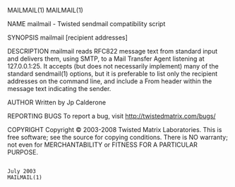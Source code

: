 MAILMAIL(1)                                                                                                                                                                                   MAILMAIL(1)

NAME
       mailmail - Twisted sendmail compatibility script

SYNOPSIS
       mailmail [recipient addresses]

DESCRIPTION
       mailmail reads RFC822 message text from standard input and delivers them, using SMTP, to a Mail Transfer Agent listening at 127.0.0.1:25.  It accepts (but does not necessarily implement) many of
       the standard sendmail(1) options, but it is preferable to list only the recipient addresses on the command line, and include a From header within the message text indicating the sender.

AUTHOR
       Written by Jp Calderone

REPORTING BUGS
       To report a bug, visit http://twistedmatrix.com/bugs/

COPYRIGHT
       Copyright © 2003-2008 Twisted Matrix Laboratories.
       This is free software; see the source for copying conditions.  There is NO warranty; not even for MERCHANTABILITY or FITNESS FOR A PARTICULAR PURPOSE.

                                                                                                July 2003                                                                                     MAILMAIL(1)
